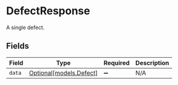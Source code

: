 # DefectResponse

A single defect.


## Fields

| Field                                          | Type                                           | Required                                       | Description                                    |
| ---------------------------------------------- | ---------------------------------------------- | ---------------------------------------------- | ---------------------------------------------- |
| `data`                                         | [Optional[models.Defect]](../models/defect.md) | :heavy_minus_sign:                             | N/A                                            |